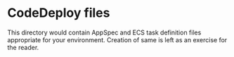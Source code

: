 # CodeDeploy files

This directory would contain AppSpec and ECS task definition files appropriate for your environment.
Creation of same is left as an exercise for the reader.